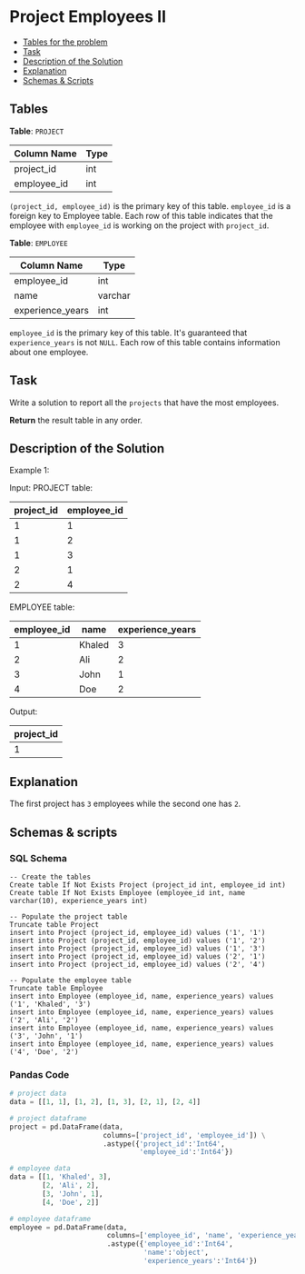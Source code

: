 # Project Employees II

- [Tables for the problem](#tables)
- [Task](#task)
- [Description of the Solution](#description-of-the-solution)
- [Explanation](#explanation)
- [Schemas & Scripts](#schemas--scripts)

## Tables

**Table**: `PROJECT`

| Column Name | Type |
|-------------|------|
| project_id  | int  |
| employee_id | int  |

`(project_id, employee_id)` is the primary key of this table.
`employee_id` is a foreign key to Employee table.
Each row of this table indicates that the employee with `employee_id` is working on the 
project with `project_id`.

**Table**: `EMPLOYEE`

| Column Name      | Type    |
|------------------|---------|
| employee_id      | int     |
| name             | varchar |
| experience_years | int     |

`employee_id` is the primary key of this table. It's guaranteed that `experience_years` 
is not `NULL`. 
Each row of this table contains information about one employee.

## Task

Write a solution to report all the `projects` that have the most employees.

**Return** the result table in any order.

## Description of the Solution ##

Example 1:

Input: 
PROJECT table:

| project_id  | employee_id |
|-------------|-------------|
| 1           | 1           |
| 1           | 2           |
| 1           | 3           |
| 2           | 1           |
| 2           | 4           |

EMPLOYEE table:

| employee_id | name   | experience_years |
|-------------|--------|------------------|
| 1           | Khaled | 3                |
| 2           | Ali    | 2                |
| 3           | John   | 1                |
| 4           | Doe    | 2                |

Output: 

| project_id |
|------------|
| 1          |

## Explanation ##

The first project has `3` employees while the second one has `2`.

## Schemas & scripts

### SQL Schema

```genericsql
-- Create the tables
Create table If Not Exists Project (project_id int, employee_id int)
Create table If Not Exists Employee (employee_id int, name varchar(10), experience_years int)
    
-- Populate the project table
Truncate table Project
insert into Project (project_id, employee_id) values ('1', '1')
insert into Project (project_id, employee_id) values ('1', '2')
insert into Project (project_id, employee_id) values ('1', '3')
insert into Project (project_id, employee_id) values ('2', '1')
insert into Project (project_id, employee_id) values ('2', '4')
    
-- Populate the employee table
Truncate table Employee
insert into Employee (employee_id, name, experience_years) values ('1', 'Khaled', '3')
insert into Employee (employee_id, name, experience_years) values ('2', 'Ali', '2')
insert into Employee (employee_id, name, experience_years) values ('3', 'John', '1')
insert into Employee (employee_id, name, experience_years) values ('4', 'Doe', '2')
```

### Pandas Code

```python
# project data
data = [[1, 1], [1, 2], [1, 3], [2, 1], [2, 4]]

# project dataframe
project = pd.DataFrame(data, 
                       columns=['project_id', 'employee_id']) \
                       .astype({'project_id':'Int64', 
                                'employee_id':'Int64'})

# employee data
data = [[1, 'Khaled', 3], 
        [2, 'Ali', 2],
        [3, 'John', 1], 
        [4, 'Doe', 2]]

# employee dataframe
employee = pd.DataFrame(data,
                        columns=['employee_id', 'name', 'experience_years']) \
                        .astype({'employee_id':'Int64', 
                                 'name':'object', 
                                 'experience_years':'Int64'})
```
